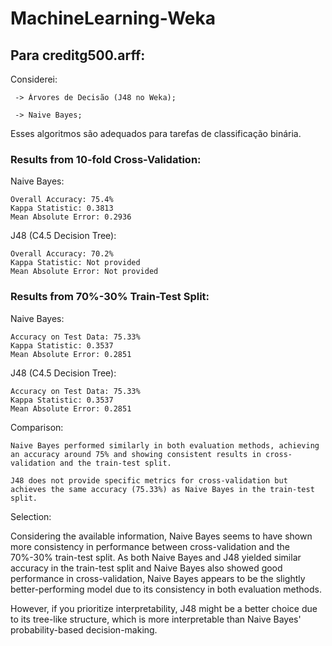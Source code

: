 # MachineLearning-Weka

## Para creditg500.arff:

  Considerei:
  
     -> Árvores de Decisão (J48 no Weka);
     
     -> Naive Bayes;
     
  Esses algoritmos são adequados para tarefas de classificação binária.

 ### Results from 10-fold Cross-Validation:
Naive Bayes:

    Overall Accuracy: 75.4%
    Kappa Statistic: 0.3813
    Mean Absolute Error: 0.2936

J48 (C4.5 Decision Tree):

    Overall Accuracy: 70.2%
    Kappa Statistic: Not provided
    Mean Absolute Error: Not provided

 ### Results from 70%-30% Train-Test Split:
Naive Bayes:

    Accuracy on Test Data: 75.33%
    Kappa Statistic: 0.3537
    Mean Absolute Error: 0.2851

J48 (C4.5 Decision Tree):

    Accuracy on Test Data: 75.33%
    Kappa Statistic: 0.3537
    Mean Absolute Error: 0.2851

Comparison:

    Naive Bayes performed similarly in both evaluation methods, achieving an accuracy around 75% and showing consistent results in cross-validation and the train-test split.

    J48 does not provide specific metrics for cross-validation but achieves the same accuracy (75.33%) as Naive Bayes in the train-test split.

Selection:

Considering the available information, Naive Bayes seems to have shown more consistency in performance between cross-validation and the 70%-30% train-test split. As both Naive Bayes and J48 yielded similar accuracy in the train-test split and Naive Bayes also showed good performance in cross-validation, Naive Bayes appears to be the slightly better-performing model due to its consistency in both evaluation methods.

However, if you prioritize interpretability, J48 might be a better choice due to its tree-like structure, which is more interpretable than Naive Bayes' probability-based decision-making.
